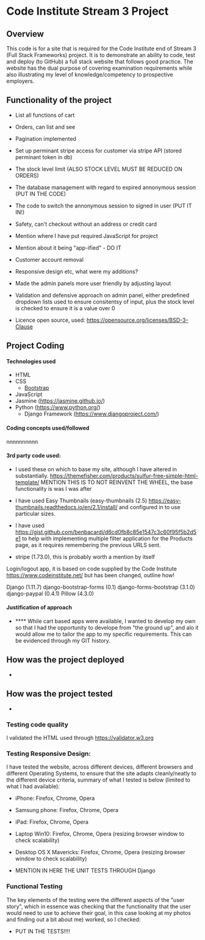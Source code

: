 # Code Institute Stream 3 Project

## Overview
This code is for a site that is required for the Code Institute end of Stream 3 (Full Stack Frameworks) project. It is to demonstrate an ability to code, test and deploy (to GitHub) a full stack website that follows good practice. The website has the dual purpose of covering examination requirements while also illustrating my level of knowledge/competency to prospective employers.


## Functionality of the project
- List all functions of cart
- Orders, can list and see
- Pagination implemented
- Set up perminant stripe access for customer via stripe API (stored perminant token in db)
- The stock level limit (ALSO STOCK LEVEL MUST BE REDUCED ON ORDERS)
- The database management with regard to expired annonymous session (PUT IN THE CODE)
- The code to switch the annonymous session to signed in user (PUT IT IN!)
- Safety, can't checkout without an address or credit card
- Mention where I have put required JavaScript for project
- Mention about it being "app-ified" - DO IT
- Customer account removal
- Responsive design etc, what were my additions?
- Made the admin panels more user friendly by adjusting layout
- Validation and defensive approach on admin panel, either predefined dropdown lists used to ensure consitentsy of input, plus the stock level is checked to ensure it is a value over 0


- Licence open source, used:
https://opensource.org/licenses/BSD-3-Clause


## Project Coding
#### Technologies used
- HTML
- CSS
	- [Bootstrap](http://getbootstrap.com/)
- JavaScript 
- Jasmine (https://jasmine.github.io/)
- Python (https://www.python.org/)
	- Django Framework (https://www.djangoproject.com/)

#### Coding concepts used/followed
nnnnnnnnnn

#### 3rd party code used:
- I used these on which to base my site, although I have altered in substantially.
	https://themefisher.com/products/sulfur-free-simple-html-template/
	MENTION THIS IS TO NOT REINVENT THE WHEEL, the base functionality is was I was after

- I have used Easy Thumbnails (easy-thumbnails (2.5) https://easy-thumbnails.readthedocs.io/en/2.1/install/ and configured in to use particular sizes.

 - I have used https://gist.github.com/benbacardi/d6cd0fb8c85e1547c3c60f95f5b2d5e1 to help with implementing multiple filter application for the Products page, as it requires remembering the previous URLS sent.

- stripe (1.73.0), this is probably worth a mention by itself


Login/logout app, it is based on code supplied by the Code Institute https://www.codeinstitute.net/ but has been changed, outline how!


Django (1.11.7)
django-bootstrap-forms (0.1)
django-forms-bootstrap (3.1.0)
django-paypal (0.4.1)
Pillow (4.3.0)



#### Justification of approach
- **** While cart based apps were available, I wanted to develop my own so that I had the opportunity to develope from "the ground up", and alo it would allow me to tailor the app to my specific requirements.
This can be evidenced through my GIT history.




## How was the project deployed
- 

## How was the project tested
- 

### Testing code quality
I validated the HTML used through https://validator.w3.org

### Testing Responsive Design:
I have tested the website, across different devices, different browsers and different Operating Systems, to ensure that the site adapts cleanly/neatly to the different device criteria, summary of what I tested is below (limited to what I had available):
- iPhone: Firefox, Chrome, Opera
- Samsung phone: Firefox, Chrome, Opera
- iPad: Firefox, Chrome, Opera
- Laptop Win10: Firefox, Chrome, Opera (resizing browser window to check scalability)
- Desktop OS X Mavericks: Firefox, Chrome, Opera (resizing browser window to check scalability)

- MENTION IN HERE THE UNIT TESTS THROUGH Django

### Functional Testing
The key elements of the testing were the different aspects of the "user story", which in essence was checking that the functionality that the user would need to use to achieve their goal, in this case looking at my photos and finding out a bit about me) worked, so I checked: 
 - PUT IN THE TESTS!!!!


